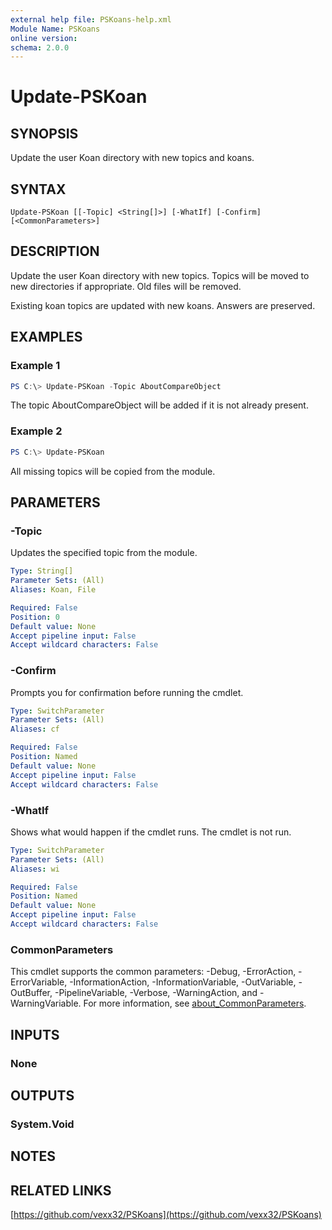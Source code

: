 ```yaml
---
external help file: PSKoans-help.xml
Module Name: PSKoans
online version:
schema: 2.0.0
---
```


# Update-PSKoan

## SYNOPSIS
Update the user Koan directory with new topics and koans.

## SYNTAX

```
Update-PSKoan [[-Topic] <String[]>] [-WhatIf] [-Confirm] [<CommonParameters>]
```

## DESCRIPTION
Update the user Koan directory with new topics. Topics will be moved to new directories if appropriate. Old files will be removed.

Existing koan topics are updated with new koans. Answers are preserved.

## EXAMPLES

### Example 1
```powershell
PS C:\> Update-PSKoan -Topic AboutCompareObject
```

The topic AboutCompareObject will be added if it is not already present.

### Example 2
```powershell
PS C:\> Update-PSKoan
```

All missing topics will be copied from the module.

## PARAMETERS

### -Topic
Updates the specified topic from the module.

```yaml
Type: String[]
Parameter Sets: (All)
Aliases: Koan, File

Required: False
Position: 0
Default value: None
Accept pipeline input: False
Accept wildcard characters: False
```

### -Confirm
Prompts you for confirmation before running the cmdlet.

```yaml
Type: SwitchParameter
Parameter Sets: (All)
Aliases: cf

Required: False
Position: Named
Default value: None
Accept pipeline input: False
Accept wildcard characters: False
```

### -WhatIf
Shows what would happen if the cmdlet runs.
The cmdlet is not run.

```yaml
Type: SwitchParameter
Parameter Sets: (All)
Aliases: wi

Required: False
Position: Named
Default value: None
Accept pipeline input: False
Accept wildcard characters: False
```

### CommonParameters
This cmdlet supports the common parameters: -Debug, -ErrorAction, -ErrorVariable, -InformationAction, -InformationVariable, -OutVariable, -OutBuffer, -PipelineVariable, -Verbose, -WarningAction, and -WarningVariable. For more information, see [about_CommonParameters](http://go.microsoft.com/fwlink/?LinkID=113216).

## INPUTS

### None

## OUTPUTS

### System.Void

## NOTES

## RELATED LINKS

[https://github.com/vexx32/PSKoans](https://github.com/vexx32/PSKoans)
